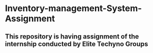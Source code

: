 # Inventory-management-System-Assignment
This repository is having assignment of the internship conducted by Elite Techyno Groups
------------------------------------------------------------------------------------------------
